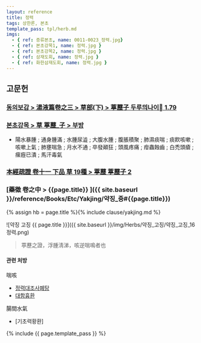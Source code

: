 ```yaml
---
layout: reference
title: 정력
tags: 상한론, 본초
template_pass: tpl/herb.md
imgs:
  - { ref: 증류본초, name: 0011-0023_정력.jpg}
  - { ref: 본초강목1, name: 정력.jpg }
  - { ref: 본초강목2, name: 정력.jpg }
  - { ref: 삼재도회, name: 정력.jpg }
  - { ref: 화한삼재도회, name: 정력.jpg }
---
```


## 고문헌

### [동의보감 > 湯液篇卷之三 > 草部(下) >  葶藶子 두루믜나이 1.79](https://mediclassics.kr/books/8/volume/22/#content_414)

### [본초강목 > 草	葶藶_子 > 부방]()

* 陽水暴腫 ; 通身腫滿 ; 水腫尿澁 ; 大腹水腫 ; 腹脹積聚 ; 肺濕痰喘 ; 痰飮咳嗽 ; 咳嗽上氣 ; 肺壅喘急 ; 月水不通 ; 卒發顚狂 ; 頭風疼痛 ; 疳蟲蝕齒 ; 白禿頭瘡 ; 瘰癧已潰 ; 馬汗毒氣

### [本經疏證 卷十一 下品 草 19種 > 葶藶 葶藶子 2](https://mediclassics.kr/books/154/volume/11/#content_18)


### [藥徵 卷之中 > {{page.title}} ]({{ site.baseurl }}/reference/Books/Etc/Yakjing/약징_중#{{page.title}})

{% assign hb = page.title %}{% include clause/yakjing.md %}

![약징 고징 {{ page.title }}]({{ site.baseurl }}/img/Herbs/약징_고징/약징_고징_16정력.png)

> 葶藶之證，浮腫淸涕，咳逆喘鳴者也

#### 관련 처방

喘咳
* [정력대조사폐탕]()
* [대함흉환]()

腸間水氣
* [기초력황환]



{% include {{ page.template_pass }} %}
